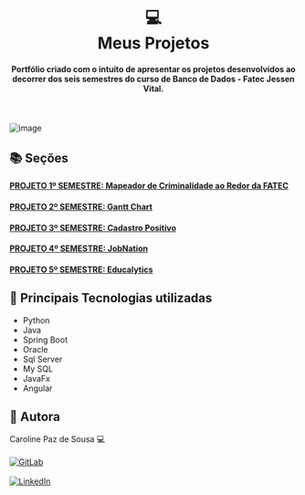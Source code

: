<h1 align="center">
  💻<br>Meus Projetos
</h1>

<h4 align="center">
  Portfólio criado com o intuito de apresentar os projetos desenvolvidos ao decorrer dos seis semestres do curso de Banco de Dados - Fatec Jessen Vital.
</h4>

<br></br>
![image](https://user-images.githubusercontent.com/61089745/159131375-247b3b42-6052-41d3-b754-644e0e54d6da.png)



## 📚 Seções
<h4 align="left"><a href="https://github.com/caroolps/Portfolio01">PROJETO 1º SEMESTRE: Mapeador de Criminalidade ao Redor da FATEC</a></h4>
<h4 align="left"><a href="https://github.com/caroolps/Portfolio02">PROJETO 2º SEMESTRE: Gantt Chart</a></h4>
<h4 align="left"><a href="https://github.com/caroolps/Portfolio03">PROJETO 3º SEMESTRE: Cadastro Positivo</a></h4>
<h4 align="left"><a href="https://github.com/caroolps/Portfolio04">PROJETO 4º SEMESTRE: JobNation</a></h4>
<h4 align="left"><a href="https://github.com/caroolps/Portfolio05">PROJETO 5º SEMESTRE: Educalytics</a></h4>

## 💼 Principais Tecnologias utilizadas
- Python
- Java
- Spring Boot
- Oracle
- Sql Server
- My SQL
- JavaFx
- Angular

## 🦄 Autora<br>
Caroline Paz de Sousa 💻
<br> </br>
[![GitLab](https://img.shields.io/badge/gitlab-%23181717.svg?style=for-the-badge&logo=gitlab&logoColor=white)](https://gitlab.com/CarolPaz)
<br> </br>
[![LinkedIn](https://img.shields.io/badge/linkedin-%230077B5.svg?style=for-the-badge&logo=linkedin&logoColor=white)](https://www.linkedin.com/in/caroline-sousa-53a27972/)

